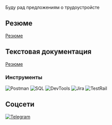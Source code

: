 Буду рад предложениям о трудоустройсте

## Резюме
[Резюме]([https://drive.google.com/your-resume-link](https://drive.google.com/file/d/10Bfgynx9CpBxIRGo6mwuvSUdU-untpCg/view?usp=sharing))

## Текстовая документация
[Резюме](https://drive.google.com/your-resume-link)

### Инструменты
![Postman](https://img.shields.io/badge/-Postman-090909?style=for-the-badge&logo=postman&logoColor=FF6C37)
![SQL](https://img.shields.io/badge/-SQL-090909?style=for-the-badge&logo=mysql&logoColor=FFFFFF)
![DevTools](https://img.shields.io/badge/-DevTools-090909?style=for-the-badge&logo=google-chrome&logoColor=4285F4)
![Jira](https://img.shields.io/badge/-Jira-090909?style=for-the-badge&logo=jira&logoColor=0052CC) 
![TestRail](https://img.shields.io/badge/-TestRail-090909?style=for-the-badge&logo=testrail&logoColor=E7B400)

## Соцсети
[![Telegram](https://img.shields.io/badge/-Telegram-2CA5E0?style=for-the-badge&logo=telegram&logoColor=white)](https://t.me/+79059813723)
